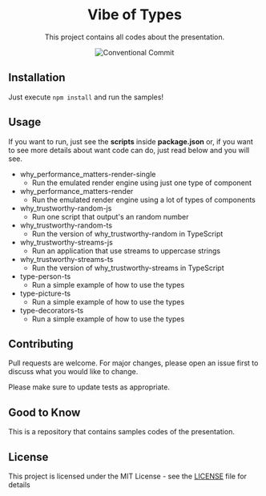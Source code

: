<h1 align="center">Vibe of Types</h1>
<p align="center">
  This project contains all codes about the presentation.
</p>
<div align="center">
  <img alt="Conventional Commit" src="https://img.shields.io/badge/Conventional%20Commit-Friendly-green">
</div>

## Installation

Just execute `npm install` and run the samples!

## Usage

If you want to run, just see the **scripts** inside **package.json** or, if you want to see more details about want code can do, just read below and you will see.

- why_performance_matters-render-single
  - Run the emulated render engine using just one type of component
- why_performance_matters-render
  - Run the emulated render engine using a lot of types of components
- why_trustworthy-random-js
  - Run one script that output's an random number
- why_trustworthy-random-ts
  - Run the version of why_trustworthy-random in TypeScript
- why_trustworthy-streams-js
  - Run an application that use streams to uppercase strings
- why_trustworthy-streams-ts
  - Run the version of why_trustworthy-streams in TypeScript
- type-person-ts
  - Run a simple example of how to use the types
- type-picture-ts
  - Run a simple example of how to use the types
- type-decorators-ts
  - Run a simple example of how to use the types

## Contributing

Pull requests are welcome. For major changes, please open an issue first to discuss what you would like to change.

Please make sure to update tests as appropriate.

## Good to Know

This is a repository that contains samples codes of the presentation.

## License

This project is licensed under the MIT License - see the [LICENSE](https://github.com/nimesko/vibe-types/LICENSE) file for details
